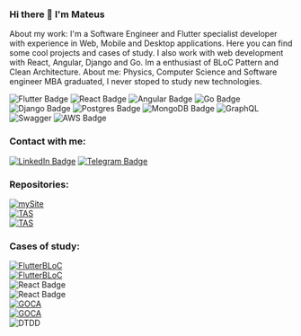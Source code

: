 ### Hi there 👋 I'm Mateus 
About my work: I'm a Software Engineer and Flutter specialist developer with experience in Web, Mobile and Desktop applications. Here you can find some cool projects and cases of study. I also work with web development with React, Angular, Django and Go. Im a enthusiast of BLoC Pattern and Clean Architecture. 
About me: Physics, Computer Science and Software engineer MBA graduated, I never stoped to study new technologies.

<div id="badges"> 
<img src="https://img.shields.io/badge/Flutter-02569B?style=for-the-badge&logo=flutter&logoColor=white" alt="Flutter Badge"/>
<img src="https://img.shields.io/badge/React-20232A?style=for-the-badge&logo=react&logoColor=61DAFB" alt="React Badge"/>
<img src="https://img.shields.io/badge/Angular-DD0031?style=for-the-badge&logo=angular&logoColor=white" alt="Angular Badge"/>
<img src="https://img.shields.io/badge/Go-00ADD8?style=for-the-badge&logo=go&logoColor=white" alt="Go Badge"/>  
<img src="https://img.shields.io/badge/Django-092E20?style=for-the-badge&logo=django&logoColor=green" alt="Django Badge"/>
<img src="https://img.shields.io/badge/postgres-%23316192.svg?style=for-the-badge&logo=postgresql&logoColor=white" alt="Postgres Badge"/>
<img src="https://img.shields.io/badge/MongoDB-%234ea94b.svg?style=for-the-badge&logo=mongodb&logoColor=white" alt = "MongoDB Badge" />
<img src="https://img.shields.io/badge/-GraphQL-E10098?style=for-the-badge&logo=graphql&logoColor=white" alt="GraphQL"/>
<img src="https://img.shields.io/badge/-Swagger-%23Clojure?style=for-the-badge&logo=swagger&logoColor=white" alt="Swagger"/>
<img src="https://img.shields.io/badge/AWS-%23FF9900.svg?style=for-the-badge&logo=amazon-aws&logoColor=white" alt="AWS Badge" />
</div>


### Contact with me:
<div id="badges">
  <a href="https://www.linkedin.com/in/mateusfmfm/">
  <img src="https://img.shields.io/badge/LinkedIn-blue?style=for-the-badge&logo=linkedin&logoColor=white" alt="LinkedIn Badge"/></a>
  <a href="https://t.me/mateusfmfm">
  <img src="https://img.shields.io/badge/Telegram-2CA5E0?style=for-the-badge&logo=telegram&logoColor=white" alt="Telegram Badge"/></a>
</div>

### Repositories:
<div> 
<a href="https://github.com/mateusfmfm/my-personal-site"> 
<img src="https://img.shields.io/badge/MY%20PERSONAL%20SITE-E0115F?&logo=react&style=for-the-badge" alt="mySite"/>
</a>
</div>

<div> 
<a href="https://github.com/mateusfmfm/the-arcade-store"> <img src="https://img.shields.io/badge/THE%20ARCADE%20STORE-5600FF?&logo=flutter&style=for-the-badge" alt="TAS" /> </a>
</div>

<div> 
<a href="https://github.com/mateusfmfm/the-arcade-store"> <img src="https://img.shields.io/badge/WHERES%20THE%20PLANE-FF5800?&logo=react&style=for-the-badge" alt="TAS" /> </a>
</div>

### Cases of study:<div>
  <a href="https://github.com/mateusfmfm/flutter.BLoC-architecture">
  <img src="https://img.shields.io/badge/FLUTTER%20BLoC%20ARCHITECTURE-02569B?style=for-the-badge&logo=flutter&logoColor=white" alt="FlutterBLoC"/>
</a>
</div>

<div>
  <a href="https://github.com/mateusfmfm/flutter.mobile-Set-The-Theme">
  <img src="https://img.shields.io/badge/FLUTTER%20WHITE%20LABEL-02569B?style=for-the-badge&logo=flutter&logoColor=white" alt="FlutterBLoC"/>
</a>
</div>
  
<div>
  <img src="https://img.shields.io/badge/REACT%20MONOREPO/MULTIPACKAGE-20232A?style=for-the-badge&logo=react&logoColor=61DAFB" alt="React Badge"/>
</div>

<div>
  <img src="https://img.shields.io/badge/REACT%20CLEAN%20ARCHITECTURE-20232A?style=for-the-badge&logo=react&logoColor=61DAFB" alt="React Badge"/>
</div>

<div id="GOMS"> 
<div><a href="https://github.com/mateusfmfm/go-microservices"> 
<img src="https://img.shields.io/badge/GO%20MICROSERVICES-00ADD8?style=for-the-badge&logo=go&logoColor=white" alt="GOCA"/>
</a></div>

<div id="GOCA"> 
<div><a href="#"> 
<img src="https://img.shields.io/badge/GO%20CLEAN%20ARCHITECTURE%20AND%20GRAPHQL-00ADD8?style=for-the-badge&logo=go&logoColor=white" alt="GOCA"/>
</a></div>

<div><img src="https://img.shields.io/badge/DJANGO%20TDD-092E20?style=for-the-badge&logo=django&logoColor=green" alt="DTDD"/></div>



</div>

